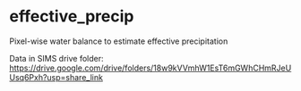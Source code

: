 # effective_precip
Pixel-wise water balance to estimate effective precipitation

Data in SIMS drive folder: https://drive.google.com/drive/folders/18w9kVVmhW1EsT6mGWhCHmRJeUUsq6Pxh?usp=share_link

